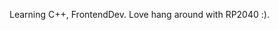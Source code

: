 Learning C++, FrontendDev.
Love hang around with RP2040 :).
<!---
ettige/ettige is a ✨ special ✨ repository because its `README.md` (this file) appears on your GitHub profile.
You can click the Preview link to take a look at your changes.
--->
